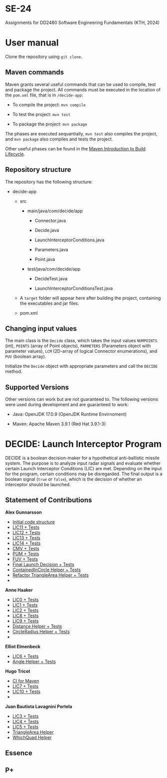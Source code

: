# SE-24

Assignments for DD2480 Software Engineering Fundamentals (KTH, 2024) 

# User manual

Clone the repository using `git clone`.

## Maven commands

Maven grants several useful commands that can be used to compile, test and package the project. All commands must be executed in the location of the `pom.xml` file, that is in `/decide-app`:

- To compile the project: `mvn compile`

- To test the project: `mvn test`

- To package the project: `mvn package`

The phases are executed sequantially, `mvn test` also compiles the project, and `mvn package` also compiles and tests the project.

Other useful phases can be found in the [Maven Introduction to Build Lifecycle](https://maven.apache.org/guides/introduction/introduction-to-the-lifecycle.html).

## Repository structure

The repository has the following structure:

- decide-app
  
  - src
    
    - main/java/com/decide/app
      
      - Connector.java
      
      - Decide.java
      
      - LaunchInterceptorConditions.java
      
      - Parameters.java
      
      - Point.java
    
    - test/java/com/decide/app
      
      - DecideTest.java
      
      - LaunchInterceptorConditionsTest.java
  
  - A `target` folder will appear here after building the project, containing the executables and jar files.
  
  - pom.xml



## Changing input values

The main class is the `Decide` class, which takes the input values `NUMPOINTS` (int), `POINTS` (array of Point objects), `PARMETERS` (Parameters object with parameter values), `LCM` (2D-array of logical Connector enumerations), and `PUV` (boolean array).

Initialize the `Decide` object with appropriate parameters and call the `DECIDE` method.



## Supported Versions

Other versions can work but are not guaranteed to. The following versions were used during development and are guaranteed to work: 

- Java: OpenJDK 17.0.9 (OpenJDK Runtime Envirnoment)

- Maven: Apache Maven 3.9.1 (Red Hat 3.9.1-3)


# DECIDE: Launch Interceptor Program

DECIDE is a boolean decision-maker for a hypothetical anti-ballistic missile system. The purpose is to analyze input radar signals and evaluate whether certain Launch Interceptor Conditions (LIC) are met. Depending on the input for the program, certain conditions may be disregarded. The final output is a boolean signal (`true` or `false`), which is the decision of whether an interceptor should be launched.

## Statement of Contributions

**Alex Gunnarsson**

- [Initial code structure](https://github.com/alexarne/DECIDE/pull/28)
- [LIC11 + Tests](https://github.com/alexarne/DECIDE/pull/69)
- [LIC12 + Tests](https://github.com/alexarne/DECIDE/pull/68)
- [LIC13 + Tests](https://github.com/alexarne/DECIDE/pull/83)
- [LIC14 + Tests](https://github.com/alexarne/DECIDE/pull/81)
- [CMV + Tests](https://github.com/alexarne/DECIDE/pull/48)
- [PUM + Tests](https://github.com/alexarne/DECIDE/pull/65)
- [FUV + Tests](https://github.com/alexarne/DECIDE/pull/66)
- [Final Launch Decision + Tests](https://github.com/alexarne/DECIDE/pull/49)
- [ContainedInCircle Helper + Tests](https://github.com/alexarne/DECIDE/pull/79)
- [Refactor TriangleArea Helper + Tests](https://github.com/alexarne/DECIDE/pull/67)
- []()

**Anne Haaker**

- [LIC0 + Tests](https://github.com/alexarne/DECIDE/pull/35)
- [LIC1 + Tests](https://github.com/alexarne/DECIDE/pull/55)
- [LIC2 + Tests](https://github.com/alexarne/DECIDE/pull/54)
- [LIC8 + Tests](https://github.com/alexarne/DECIDE/pull/57)
- [LIC9 + Tests](https://github.com/alexarne/DECIDE/pull/70)
- [Distance Helper + Tests](https://github.com/alexarne/DECIDE/pull/37)
- [CircleRadius Helper + Tests](https://github.com/alexarne/DECIDE/pull/64)
- []()

**Elliot Elmenbeck**

- [LIC6 + Tests](https://github.com/alexarne/DECIDE/pull/93)
- [Angle Helper + Tests](https://github.com/alexarne/DECIDE/pull/78)

**Hugo Tricot**

- [CI for Maven](https://github.com/alexarne/DECIDE/pull/4)
- [LIC7 + Tests](https://github.com/alexarne/DECIDE/pull/56)
- [LIC10 + Tests](https://github.com/alexarne/DECIDE/pull/71)
- []()

**Juan Bautista Lavagnini Portela**

- [LIC3 + Tests](https://github.com/alexarne/DECIDE/pull/52)
- [LIC4 + Tests](https://github.com/alexarne/DECIDE/pull/60)
- [LIC5 + Tests](https://github.com/alexarne/DECIDE/pull/61)
- [TriangleArea Helper](https://github.com/alexarne/DECIDE/pull/52)
- [WhichQuad Helper](https://github.com/alexarne/DECIDE/pull/60)

## Essence

## P+